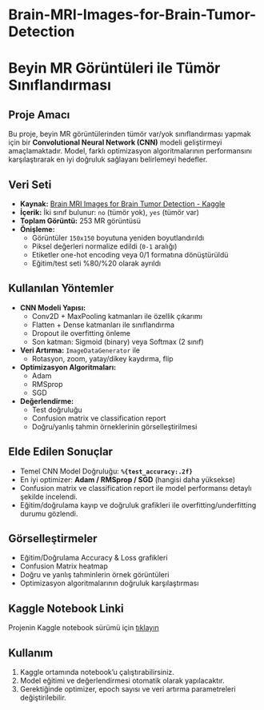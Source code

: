 # Brain-MRI-Images-for-Brain-Tumor-Detection
# Beyin MR Görüntüleri ile Tümör Sınıflandırması

## Proje Amacı
Bu proje, beyin MR görüntülerinden tümör var/yok sınıflandırması yapmak için bir **Convolutional Neural Network (CNN)** modeli geliştirmeyi amaçlamaktadır. Model, farklı optimizasyon algoritmalarının performansını karşılaştırarak en iyi doğruluk sağlayanı belirlemeyi hedefler.

## Veri Seti
- **Kaynak:** [Brain MRI Images for Brain Tumor Detection - Kaggle](https://www.kaggle.com/datasets/navoneel/brain-mri-images-for-brain-tumor-detection)
- **İçerik:** İki sınıf bulunur: `no` (tümör yok), `yes` (tümör var)
- **Toplam Görüntü:** 253 MR görüntüsü
- **Önişleme:** 
  - Görüntüler `150x150` boyutuna yeniden boyutlandırıldı
  - Piksel değerleri normalize edildi (`0-1` aralığı)
  - Etiketler one-hot encoding veya 0/1 formatına dönüştürüldü
  - Eğitim/test seti %80/%20 olarak ayrıldı

## Kullanılan Yöntemler
- **CNN Modeli Yapısı:**
  - Conv2D + MaxPooling katmanları ile özellik çıkarımı
  - Flatten + Dense katmanları ile sınıflandırma
  - Dropout ile overfitting önleme
  - Son katman: Sigmoid (binary) veya Softmax (2 sınıf)
- **Veri Artırma:** `ImageDataGenerator` ile
  - Rotasyon, zoom, yatay/dikey kaydırma, flip
- **Optimizasyon Algoritmaları:**
  - Adam
  - RMSprop
  - SGD
- **Değerlendirme:**
  - Test doğruluğu
  - Confusion matrix ve classification report
  - Doğru/yanlış tahmin örneklerinin görselleştirilmesi

## Elde Edilen Sonuçlar
- Temel CNN Model Doğruluğu: **`%{test_accuracy:.2f}`**  
- En iyi optimizer: **Adam / RMSprop / SGD** (hangisi daha yüksekse)  
- Confusion matrix ve classification report ile model performansı detaylı şekilde incelendi.
- Eğitim/doğrulama kayıp ve doğruluk grafikleri ile overfitting/underfitting durumu gözlendi.

## Görselleştirmeler
- Eğitim/Doğrulama Accuracy & Loss grafikleri
- Confusion Matrix heatmap
- Doğru ve yanlış tahminlerin örnek görüntüleri
- Optimizasyon algoritmalarının doğruluk karşılaştırması

## Kaggle Notebook Linki
Projenin Kaggle notebook sürümü için [tıklayın](https://www.kaggle.com/code/eniseyerkazan/akbank)

## Kullanım
1. Kaggle ortamında notebook’u çalıştırabilirsiniz.
2. Model eğitimi ve değerlendirmesi otomatik olarak yapılacaktır.
3. Gerektiğinde optimizer, epoch sayısı ve veri artırma parametreleri değiştirilebilir.
